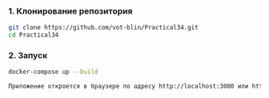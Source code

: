 ### 1. Клонирование репозитория
```bash
git clone https://github.com/vot-blin/Practical34.git
cd Practical34
```

### 2. Запуск
```bash
docker-compose up --build

Приложение откроется в браузере по адресу http://localhost:3000 или http://localhost:8080 
```

